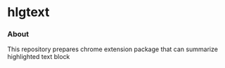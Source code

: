 # hlgtext

### About

This repository prepares chrome extension package that can summarize highlighted text block

